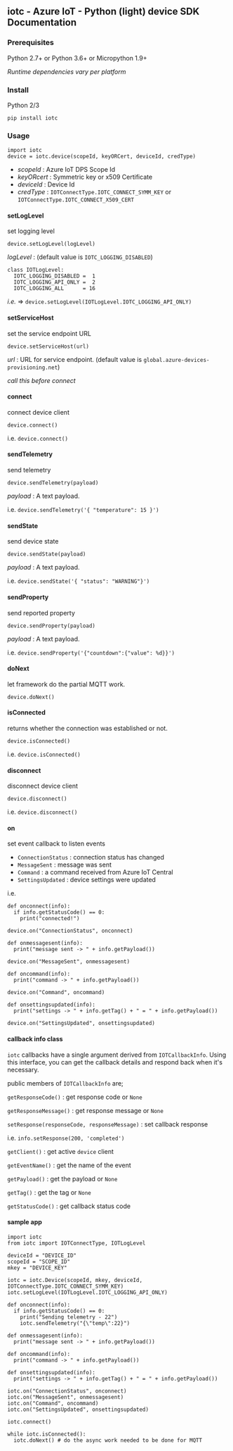 ## iotc - Azure IoT - Python (light) device SDK Documentation

### Prerequisites

Python 2.7+ or Python 3.6+ or Micropython 1.9+

*Runtime dependencies vary per platform*

### Install

Python 2/3
```
pip install iotc
```

### Usage

```
import iotc
device = iotc.device(scopeId, keyORCert, deviceId, credType)
```

- *scopeId*    : Azure IoT DPS Scope Id
- *keyORcert*  : Symmetric key or x509 Certificate
- *deviceId*   : Device Id
- *credType*   : `IOTConnectType.IOTC_CONNECT_SYMM_KEY` or `IOTConnectType.IOTC_CONNECT_X509_CERT`

#### setLogLevel
set logging level
```
device.setLogLevel(logLevel)
```

*logLevel*   : (default value is `IOTC_LOGGING_DISABLED`)
```
class IOTLogLevel:
  IOTC_LOGGING_DISABLED =  1
  IOTC_LOGGING_API_ONLY =  2
  IOTC_LOGGING_ALL      = 16
```

*i.e.* => `device.setLogLevel(IOTLogLevel.IOTC_LOGGING_API_ONLY)`

#### setServiceHost
set the service endpoint URL
```
device.setServiceHost(url)
```

*url*    : URL for service endpoint. (default value is `global.azure-devices-provisioning.net`)

*call this before connect*

#### connect
connect device client

```
device.connect()
```

i.e. `device.connect()`

#### sendTelemetry
send telemetry

```
device.sendTelemetry(payload)
```

*payload*  : A text payload.

i.e. `device.sendTelemetry('{ "temperature": 15 }')`

#### sendState
send device state

```
device.sendState(payload)
```

*payload*  : A text payload.

i.e. `device.sendState('{ "status": "WARNING"}')`

#### sendProperty
send reported property

```
device.sendProperty(payload)
```

*payload*  : A text payload.

i.e. `device.sendProperty('{"countdown":{"value": %d}}')`

#### doNext
let framework do the partial MQTT work.

```
device.doNext()
```

#### isConnected
returns whether the connection was established or not.

```
device.isConnected()
```

i.e. `device.isConnected()`

#### disconnect
disconnect device client

```
device.disconnect()
```

i.e. `device.disconnect()`

#### on
set event callback to listen events

- `ConnectionStatus` : connection status has changed
- `MessageSent`      : message was sent
- `Command`          : a command received from Azure IoT Central
- `SettingsUpdated`  : device settings were updated

i.e.
```
def onconnect(info):
  if info.getStatusCode() == 0:
    print("connected!")

device.on("ConnectionStatus", onconnect)
```

```
def onmessagesent(info):
  print("message sent -> " + info.getPayload())

device.on("MessageSent", onmessagesent)
```

```
def oncommand(info):
  print("command -> " + info.getPayload())

device.on("Command", oncommand)
```

```
def onsettingsupdated(info):
  print("settings -> " + info.getTag() + " = " + info.getPayload())

device.on("SettingsUpdated", onsettingsupdated)
```

#### callback info class

`iotc` callbacks have a single argument derived from `IOTCallbackInfo`.
Using this interface, you can get the callback details and respond back when it's necessary.

public members of `IOTCallbackInfo` are;

`getResponseCode()` : get response code or `None`

`getResponseMessage()` : get response message or `None`

`setResponse(responseCode, responseMessage)` : set callback response

i.e. `info.setResponse(200, 'completed')`

`getClient()` : get active `device` client

`getEventName()` : get the name of the event

`getPayload()` : get the payload or `None`

`getTag()` : get the tag or `None`

`getStatusCode()` : get callback status code

#### sample app

```
import iotc
from iotc import IOTConnectType, IOTLogLevel

deviceId = "DEVICE_ID"
scopeId = "SCOPE_ID"
mkey = "DEVICE_KEY"

iotc = iotc.Device(scopeId, mkey, deviceId, IOTConnectType.IOTC_CONNECT_SYMM_KEY)
iotc.setLogLevel(IOTLogLevel.IOTC_LOGGING_API_ONLY)

def onconnect(info):
  if info.getStatusCode() == 0:
    print("Sending telemetry - 22")
    iotc.sendTelemetry("{\"temp\":22}")

def onmessagesent(info):
  print("message sent -> " + info.getPayload())

def oncommand(info):
  print("command -> " + info.getPayload())

def onsettingsupdated(info):
  print("settings -> " + info.getTag() + " = " + info.getPayload())

iotc.on("ConnectionStatus", onconnect)
iotc.on("MessageSent", onmessagesent)
iotc.on("Command", oncommand)
iotc.on("SettingsUpdated", onsettingsupdated)

iotc.connect()

while iotc.isConnected():
  iotc.doNext() # do the async work needed to be done for MQTT
```